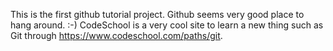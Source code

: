 This is the first github tutorial project.
Github seems very good place to hang around. :-)
CodeSchool is a very cool site to learn a new thing such as Git through https://www.codeschool.com/paths/git.